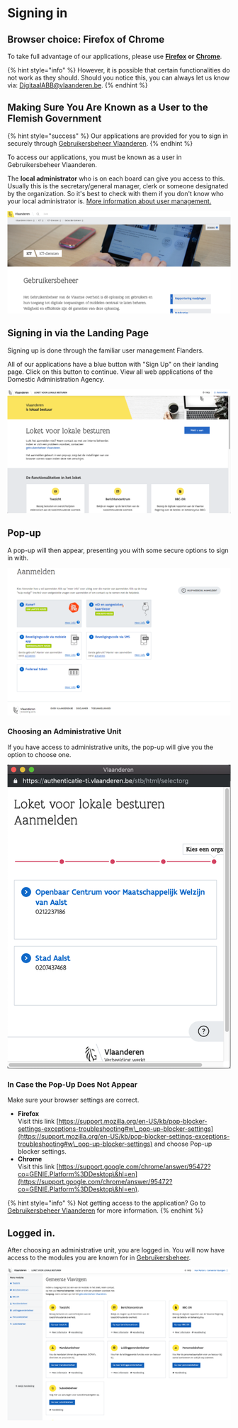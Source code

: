 # Signing in

## Browser choice: Firefox of Chrome

To take full advantage of our applications, please use [**Firefox**](https://www.mozilla.org/nl/firefox/new/) **or** [**Chrome**](https://www.google.com/chrome/).

{% hint style="info" %}
However, it is possible that certain functionalities do not work as they should. Should you notice this, you can always let us know via: [DigitaalABB@vlaanderen.be](mailto:DigitaalABB@vlaanderen.be).
{% endhint %}

## Making Sure You Are Known as a User to the Flemish Government

{% hint style="success" %}
Our applications are provided for you to sign in securely through [Gebruikersbeheer Vlaanderen](./).
{% endhint %}

To access our applications, you must be known as a user in Gebruikersbeheer Vlaanderen.

The **local administrator** who is on each board can give you access to this. Usually this is the secretary/general manager, clerk or someone designated by the organization. So it's best to check with them if you don't know who your local administrator is. [More information about user management.](./)

![Gebruikersbeheer Vlaanderen](../../.gitbook/assets/gebruikersbeheer-vlaanderen.png)

## Signing in via the Landing Page

Signing up is done through the familiar user management Flanders.

All of our applications have a blue button with "Sign Up" on their landing page. Click on this button to continue. View all web applications of the Domestic Administration Agency.

![Example of logging in with the blue button: Loket Lokaal Bestuur](../../.gitbook/assets/login-voorpagina.png)

## Pop-up

A pop-up will then appear, presenting you with some secure options to sign in with.

![Choices for signing in](../../.gitbook/assets/login-aanmelden.png)

### Choosing an Administrative Unit

If you have access to administrative units, the pop-up will give you the option to choose one.

![Voorbeeld bestuurseenheid kiezen: Loket Lokaal Bestuur](../../.gitbook/assets/login-orgaan.png)

### In Case the Pop-Up Does Not Appear

Make sure your browser settings are correct.

* **Firefox**\
  Visit this link [https://support.mozilla.org/en-US/kb/pop-blocker-settings-exceptions-troubleshooting#w\_pop-up-blocker-settings](https://support.mozilla.org/en-US/kb/pop-blocker-settings-exceptions-troubleshooting#w\_pop-up-blocker-settings) and choose Pop-up blocker settings.
* **Chrome**\
  Visit this link [https://support.google.com/chrome/answer/95472?co=GENIE.Platform%3DDesktop\&hl=en](https://support.google.com/chrome/answer/95472?co=GENIE.Platform%3DDesktop\&hl=en).

{% hint style="info" %}
Not getting access to the application? Go to [Gebruikersbeheer Vlaanderen](../toegankelijk-vlaanderen.md) for more information.
{% endhint %}

## Logged in.

After choosing an administrative unit, you are logged in. You will now have access to the modules you are known for in [Gebruikersbeheer](./).

![Example of an app after signing in: Loket Lokaal Bestuur](../../.gitbook/assets/startscherm.png)
